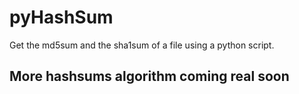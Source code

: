 # pyHashSum
Get the md5sum and the sha1sum of a file using a python script.

## More hashsums algorithm coming real soon
